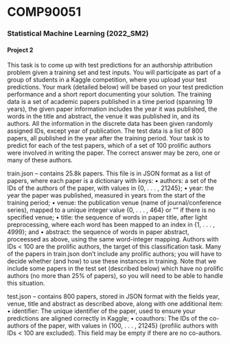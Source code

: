 # COMP90051

### Statistical Machine Learning (2022_SM2)

#### Project  2

This task is to come up with test predictions for an authorship attribution problem given a training set and test inputs.
You will participate as part of a group of students in a Kaggle competition, where you upload your test predictions.
Your mark (detailed below) will be based on your test prediction performance and a short report documenting your solution.
The training data is a set of academic papers published in a time period (spanning 19 years), the given paper information includes the year it was published, the words in the title and abstract, the venue it was published in, and its authors. All the information in the discrete data has been given randomly assigned IDs, except year of publication. The test data is a list of 800 papers, all published in the year after the training period. Your task is to predict for
each of the test papers, which of a set of 100 prolific authors were involved in writing the paper. The correct answer may be zero, one or many of these authors.

train.json – contains 25.8k papers. This file is in JSON format as a list of papers, where each paper is a dictionary with keys:
• authors: a set of the IDs of the authors of the paper, with values in {0, . . . , 21245};
• year: the year the paper was published, measured in years from the start of the training period;
• venue: the publication venue (name of journal/conference series), mapped to a unique integer value {0, . . . , 464} or “” if there is no specified venue;
• title: the sequence of words in paper title, after light preprocessing, where each word has been mapped to an index in {1, . . . , 4999}; and
• abstract: the sequence of words in paper abstract, proceessed as above, using the same word-integer mapping.
Authors with IDs < 100 are the prolific authors, the target of this classification task. Many of the papers in train.json don’t include any prolific authors; you will have to decide whether (and how) to use these instances in training. Note that we include some papers in the test set (described below) which have no prolific authors (no more than 25% of papers), so you will need to be able to handle this situation.


test.json – contains 800 papers, stored in JSON format with the fields year, venue, title and abstract as described above, along with one additional item:
• identifier: The unique identifier of the paper, used to ensure your predictions are aligned correctly in Kaggle;
• coauthors: The IDs of the co-authors of the paper, with values in {100, . . . , 21245} (profilic authors with IDs < 100 are excluded). This field may be empty if there are no co-authors.
